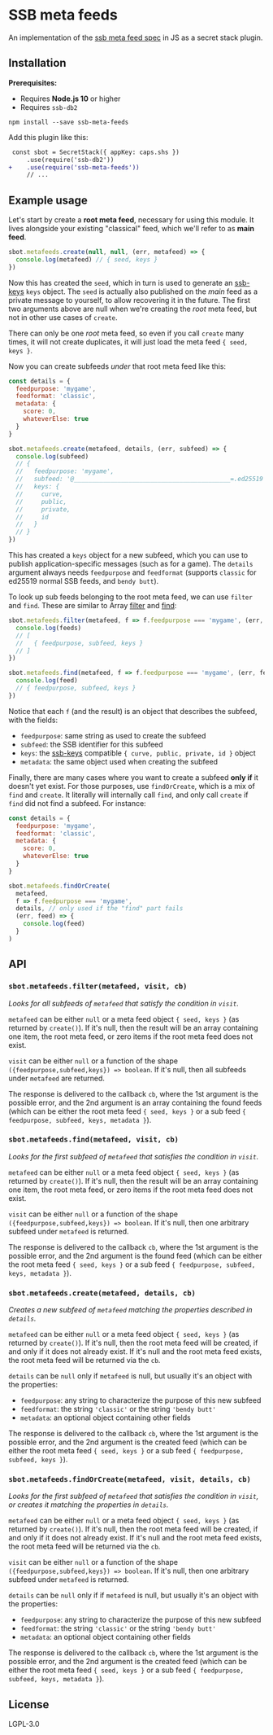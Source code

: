# SSB meta feeds

An implementation of the [ssb meta feed spec] in JS as a secret stack
plugin.

## Installation

**Prerequisites:**

- Requires **Node.js 10** or higher
- Requires `ssb-db2`

```
npm install --save ssb-meta-feeds
```

Add this plugin like this:

```diff
 const sbot = SecretStack({ appKey: caps.shs })
     .use(require('ssb-db2'))
+    .use(require('ssb-meta-feeds'))
     // ...
```

## Example usage

Let's start by create a **root meta feed**, necessary for using this module. It
lives alongside your existing "classical" feed, which we'll refer to as **main
feed**.

```js
sbot.metafeeds.create(null, null, (err, metafeed) => {
  console.log(metafeed) // { seed, keys }
})
```

Now this has created the `seed`, which in turn is used to generate an [ssb-keys]
`keys` object. The `seed` is actually also published on the *main* feed as a
private message to yourself, to allow recovering it in the future. The first two
arguments above are null when we're creating the *root* meta feed, but not in
other use cases of `create`.

There can only be one *root* meta feed, so even if you call `create` many times,
it will not create duplicates, it will just load the meta feed `{ seed, keys }`.

Now you can create subfeeds *under* that root meta feed like this:

```js
const details = {
  feedpurpose: 'mygame',
  feedformat: 'classic',
  metadata: {
    score: 0,
    whateverElse: true
  }
}

sbot.metafeeds.create(metafeed, details, (err, subfeed) => {
  console.log(subfeed)
  // {
  //   feedpurpose: 'mygame',
  //   subfeed: '@___________________________________________=.ed25519',
  //   keys: {
  //     curve,
  //     public,
  //     private,
  //     id
  //   }
  // }
})
```

This has created a `keys` object for a new subfeed, which you can use to publish
application-specific messages (such as for a game). The `details` argument always
needs `feedpurpose` and `feedformat` (supports `classic` for ed25519 normal SSB
feeds, and `bendy butt`).

To look up sub feeds belonging to the root meta feed, we can use `filter` and `find`. These are similar to Array [filter](https://developer.mozilla.org/en-US/docs/Web/JavaScript/Reference/Global_Objects/Array/filter) and [find](https://developer.mozilla.org/en-US/docs/Web/JavaScript/Reference/Global_Objects/Array/find):

```js
sbot.metafeeds.filter(metafeed, f => f.feedpurpose === 'mygame', (err, feeds) => {
  console.log(feeds)
  // [
  //   { feedpurpose, subfeed, keys }
  // ]
})
```

```js
sbot.metafeeds.find(metafeed, f => f.feedpurpose === 'mygame', (err, feed) => {
  console.log(feed)
  // { feedpurpose, subfeed, keys }
})
```

Notice that each `f` (and the result) is an object that describes the subfeed, with the fields:

* `feedpurpose`: same string as used to create the subfeed
* `subfeed`: the SSB identifier for this subfeed
* `keys`: the [ssb-keys] compatible `{ curve, public, private, id }` object
* `metadata`: the same object used when creating the subfeed

Finally, there are many cases where you want to create a subfeed **only if** it doesn't yet exist. For those purposes, use `findOrCreate`, which is a mix of `find` and `create`. It literally will internally call `find`, and only call `create` if `find` did not find a subfeed. For instance:

```js
const details = {
  feedpurpose: 'mygame',
  feedformat: 'classic',
  metadata: {
    score: 0,
    whateverElse: true
  }
}

sbot.metafeeds.findOrCreate(
  metafeed,
  f => f.feedpurpose === 'mygame',
  details, // only used if the "find" part fails
  (err, feed) => {
    console.log(feed)
  }
)
```

## API

### `sbot.metafeeds.filter(metafeed, visit, cb)`

*Looks for all subfeeds of `metafeed` that satisfy the condition in `visit`.*

`metafeed` can be either `null` or a meta feed object `{ seed, keys }` (as returned by `create()`). If it's null, then the result will be an array containing one item, the root meta feed, or zero items if the root meta feed does not exist.

`visit` can be either `null` or a function of the shape `({feedpurpose,subfeed,keys}) => boolean`. If it's null, then all subfeeds under `metafeed` are returned.

The response is delivered to the callback `cb`, where the 1st argument is the possible error, and the 2nd argument is an array containing the found feeds (which can be either the root meta feed `{ seed, keys }` or a sub feed `{ feedpurpose, subfeed, keys, metadata }`).

### `sbot.metafeeds.find(metafeed, visit, cb)`

*Looks for the first subfeed of `metafeed` that satisfies the condition in `visit`.*

`metafeed` can be either `null` or a meta feed object `{ seed, keys }` (as returned by `create()`). If it's null, then the result will be an array containing one item, the root meta feed, or zero items if the root meta feed does not exist.

`visit` can be either `null` or a function of the shape `({feedpurpose,subfeed,keys}) => boolean`. If it's null, then one arbitrary subfeed under `metafeed` is returned.

The response is delivered to the callback `cb`, where the 1st argument is the possible error, and the 2nd argument is the found feed (which can be either the root meta feed `{ seed, keys }` or a sub feed `{ feedpurpose, subfeed, keys, metadata }`).

### `sbot.metafeeds.create(metafeed, details, cb)`

*Creates a new subfeed of `metafeed` matching the properties described in `details`.*

`metafeed` can be either `null` or a meta feed object `{ seed, keys }` (as returned by `create()`). If it's null, then the root meta feed will be created, if and only if it does not already exist. If it's null and the root meta feed exists, the root meta feed will be returned via the `cb`.

`details` can be `null` only if `metafeed` is null, but usually it's an object with the properties:

* `feedpurpose`: any string to characterize the purpose of this new subfeed
* `feedformat`: the string `'classic'` or the string `'bendy butt'`
* `metadata`: an optional object containing other fields

The response is delivered to the callback `cb`, where the 1st argument is the possible error, and the 2nd argument is the created feed (which can be either the root meta feed `{ seed, keys }` or a sub feed `{ feedpurpose, subfeed, keys }`).

### `sbot.metafeeds.findOrCreate(metafeed, visit, details, cb)`

*Looks for the first subfeed of `metafeed` that satisfies the condition in `visit`, or creates it matching the properties in `details`.*

`metafeed` can be either `null` or a meta feed object `{ seed, keys }` (as returned by `create()`). If it's null, then the root meta feed will be created, if and only if it does not already exist. If it's null and the root meta feed exists, the root meta feed will be returned via the `cb`.

`visit` can be either `null` or a function of the shape `({feedpurpose,subfeed,keys}) => boolean`. If it's null, then one arbitrary subfeed under `metafeed` is returned.

`details` can be `null` only if if `metafeed` is null, but usually it's an object with the properties:

* `feedpurpose`: any string to characterize the purpose of this new subfeed
* `feedformat`: the string `'classic'` or the string `'bendy butt'`
* `metadata`: an optional object containing other fields

The response is delivered to the callback `cb`, where the 1st argument is the possible error, and the 2nd argument is the created feed (which can be either the root meta feed `{ seed, keys }` or a sub feed `{ feedpurpose, subfeed, keys, metadata }`).

## License

LGPL-3.0

[ssb-keys]: https://github.com/ssb-js/ssb-keys
[ssb meta feed spec]: https://github.com/ssb-ngi-pointer/ssb-meta-feed-spec
